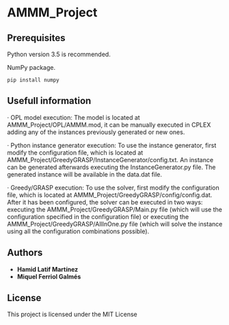 # AMMM_Project
## Prerequisites
Python version 3.5 is recommended.

NumPy package.

```
pip install numpy
```
## Usefull information

· OPL model execution: The model is located at AMMM_Project/OPL/AMMM.mod, it can be manually executed in CPLEX adding any of the instances previously generated or new ones.

· Python instance generator execution: To use the instance generator, first modify the configuration file, which is located at AMMM_Project/GreedyGRASP/InstanceGenerator/config.txt. An instance can be generated afterwards executing the InstanceGenerator.py file. The generated instance will be available in the data.dat file.

· Greedy/GRASP execution:  To use the solver, first modify the configuration file, which is located at AMMM_Project/GreedyGRASP/config/config.dat. After it has been configured, the solver can be executed in two ways: executing the AMMM_Project/GreedyGRASP/Main.py file (which will use the configuration specified in the configuration file) or executing the AMMM_Project/GreedyGRASP/AllInOne.py file (which will solve the instance using all the configuration combinations possible).

## Authors

* **Hamid Latif Martínez** 
* **Miquel Ferriol Galmés** 

## License

This project is licensed under the MIT License
